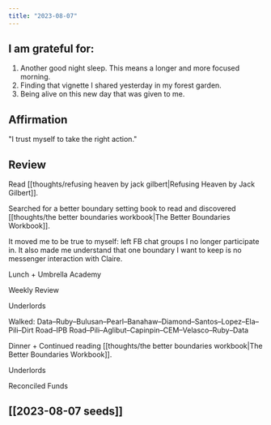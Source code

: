 ```yaml
---
title: "2023-08-07"
---
```

## I am grateful for:
1. Another good night sleep. This means a longer and more focused morning.
2. Finding that vignette I shared yesterday in my forest garden.
3. Being alive on this new day that was given to me.

## Affirmation

"I trust myself to take the right action."

## Review

Read [[thoughts/refusing heaven by jack gilbert|Refusing Heaven by Jack Gilbert]].

Searched for a better boundary setting book to read and discovered [[thoughts/the better boundaries workbook|The Better Boundaries Workbook]].

It moved me to be true to myself: left FB chat groups I no longer participate in. It also made me understand that one boundary I want to keep is no messenger interaction with Claire.

Lunch + Umbrella Academy

Weekly Review

Underlords

Walked: Data–Ruby–Bulusan–Pearl–Banahaw–Diamond–Santos–Lopez–Ela–Pili–Dirt Road–IPB Road–Pili–Aglibut–Capinpin–CEM–Velasco–Ruby–Data

Dinner + Continued reading [[thoughts/the better boundaries workbook|The Better Boundaries Workbook]].

Underlords

Reconciled Funds

## [[2023-08-07 seeds]]
